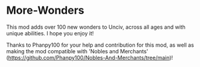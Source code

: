 # More-Wonders

This mod adds over 100 new wonders to Unciv, across all ages and with unique abilities. I hope you enjoy it! 

Thanks to Phanpy100 for your help and contribution for this mod, as well as making the mod compatible with 'Nobles and Merchants' (https://github.com/Phanpy100/Nobles-And-Merchants/tree/main)!
